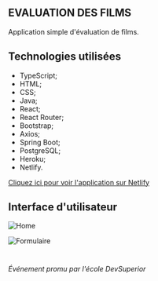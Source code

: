 ## EVALUATION DES FILMS
Application simple d'évaluation de films.

## Technologies utilisées
- TypeScript;
- HTML;
- CSS;
- Java;
- React;
- React Router;
- Bootstrap;
- Axios;
- Spring Boot;
- PostgreSQL;
- Heroku;
- Netlify.

[Cliquez ici pour voir l'application sur Netlify](https://apierini-dsmovie.netlify.app/)

## Interface d'utilisateur
![Home](../master/img/Home.png)

![Formulaire](../master/img/Form.png)

#
###### Événement promu par l'école DevSuperior
